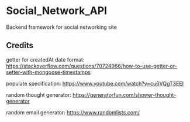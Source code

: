 # Social_Network_API
Backend framework for social networking site

## Credits

getter for createdAt date format:
https://stackoverflow.com/questions/70724966/how-to-use-getter-or-setter-with-mongoose-timestamps

populate specification:
https://www.youtube.com/watch?v=cu6VQgT3EEI

random thought generator:
https://generatorfun.com/shower-thought-generator

random email generator:
https://www.randomlists.com/